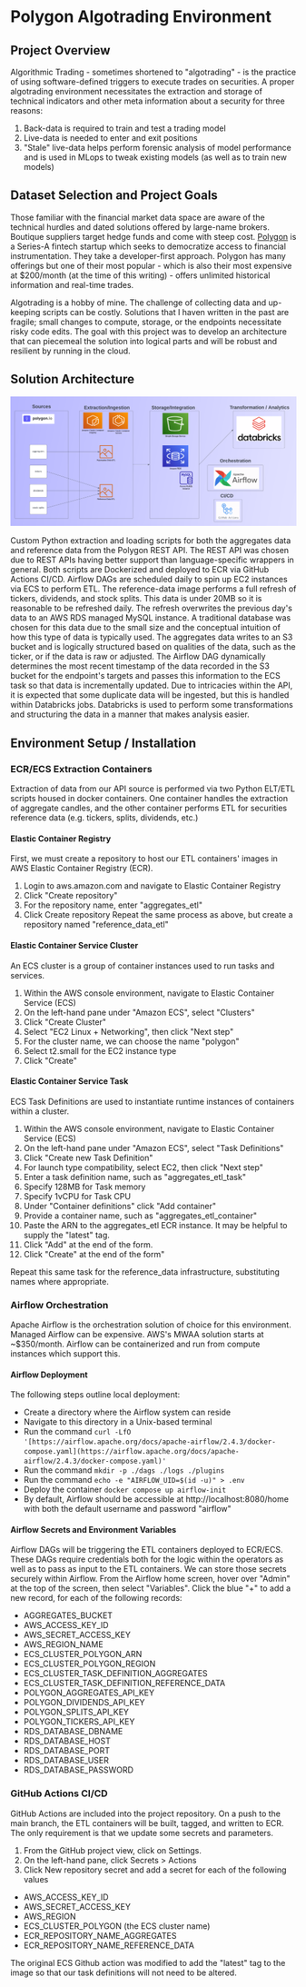 # Polygon Algotrading Environment

## Project Overview
Algorithmic Trading - sometimes shortened to "algotrading" - is the practice of using software-defined triggers to execute trades on securities. A proper algotrading environment necessitates the extraction and storage of technical indicators and other meta information about a security for three reasons:

 1. Back-data is required to train and test a trading model
 2. Live-data is needed to enter and exit positions
 3. "Stale" live-data helps perform forensic analysis of model performance and is used in MLops to tweak existing models (as well as to train new models)

## Dataset Selection and Project Goals
Those familiar with the financial market data space are aware of the technical hurdles and dated solutions offered by large-name brokers. Boutique suppliers target hedge funds and come with steep cost. [Polygon](https://polygon.io/) is a Series-A fintech startup which seeks to democratize access to financial instrumentation. They take a developer-first approach. Polygon has many offerings but one of their most popular - which is also their most expensive at $200/month (at the time of this writing) - offers unlimited historical information and real-time trades.

Algotrading is a hobby of mine. The challenge of collecting data and up-keeping scripts can be costly. Solutions that I haven written in the past are fragile; small changes to compute, storage, or the endpoints necessitate risky code edits. The goal with this project was to develop an architecture that can piecemeal the solution into logical parts and will be robust and resilient by running in the cloud. 

## Solution Architecture

![images/capstone.png](images/capstone.png)

Custom Python extraction and loading scripts for both the aggregates data and reference data from the Polygon REST API. The REST API was chosen due to REST APIs having better support than language-specific wrappers in general. Both scripts are Dockerized and deployed to ECR via GitHub Actions CI/CD.
Airflow DAGs are scheduled daily to spin up EC2 instances via ECS to perform ETL. The reference-data image performs a full refresh of tickers, dividends, and stock splits. This data is under 20MB so it is reasonable to be refreshed daily. The refresh overwrites the previous day's data to an AWS RDS managed MySQL instance. A traditional database was chosen for this data due to the small size and the conceptual intuition of how this type of data is typically used. The aggregates data writes to an S3 bucket and is logically structured based on qualities of the data, such as the ticker, or if the data is raw or adjusted. The Airflow DAG dynamically determines the most recent timestamp of the data recorded in the S3 bucket for the endpoint's targets and passes this information to the ECS task so that data is incrementally updated. Due to intricacies within the API, it is expected that some duplicate data will be ingested, but this is handled within Databricks jobs. 
Databricks is used to perform some transformations and structuring the data in a manner that makes analysis easier.



## Environment Setup / Installation

### ECR/ECS Extraction Containers
Extraction of data from our API source is performed via two Python ELT/ETL scripts housed in docker containers. One container handles the extraction of aggregate candles, and the other container performs ETL for securities reference data (e.g. tickers, splits, dividends, etc.)
#### Elastic Container Registry

First, we must create a repository to host our ETL containers' images in AWS Elastic Container Registry (ECR). 

 1. Login to aws.amazon.com and navigate to Elastic Container Registry
 2. Click "Create repository"
 3. For the repository name, enter "aggregates_etl"
 4. Click Create repository
Repeat the same process as above, but create a repository named "reference_data_etl"

#### Elastic Container Service Cluster
An ECS cluster is a group of container instances used to run tasks and services.

 1. Within the AWS console environment, navigate to Elastic Container Service (ECS)
 2. On the left-hand pane under "Amazon ECS", select "Clusters"
 3. Click "Create Cluster"
 4. Select "EC2 Linux + Networking", then click "Next step"
 5. For the cluster name, we can choose the name "polygon"
 6. Select t2.small for the EC2 instance type
 7. Click "Create"

#### Elastic Container Service Task
ECS Task Definitions are used to instantiate runtime instances of containers within a cluster. 

1. Within the AWS console environment, navigate to Elastic Container Service (ECS)
2. On the left-hand pane under "Amazon ECS", select "Task Definitions"
3. Click "Create new Task Definition"
4. For launch type compatibility, select EC2, then click "Next step"
5. Enter a task definition name, such as "aggregates_etl_task"
6. Specify 128MB for Task memory
7. Specify 1vCPU for Task CPU
8. Under "Container definitions" click "Add container"
9. Provide a container name, such as "aggregates_etl_container"
10. Paste the ARN to the aggregates_etl ECR instance. It may be helpful to supply the "latest" tag. 
11. Click "Add" at the end of the form.
12. Click "Create" at the end of the form"

Repeat this same task for the reference_data infrastructure, substituting names where appropriate.

### Airflow Orchestration
Apache Airflow is the orchestration solution of choice for this environment. Managed Airflow can be expensive. AWS's MWAA solution starts at ~$350/month. Airflow can be containerized and run from compute instances which support this. 

#### Airflow Deployment
The following steps outline local deployment:

 - Create a directory where the Airflow system can reside
 - Navigate to this directory in a Unix-based terminal
 - Run the command  `curl -LfO '[https://airflow.apache.org/docs/apache-airflow/2.4.3/docker-compose.yaml](https://airflow.apache.org/docs/apache-airflow/2.4.3/docker-compose.yaml)'`
 - Run the command `mkdir -p ./dags ./logs ./plugins`
 - Run the command `echo -e "AIRFLOW_UID=$(id -u)" > .env`
 - Deploy the container `docker compose up airflow-init`
 - By default, Airflow should be accessible at http://localhost:8080/home with both the default username and password "airflow"
 
 #### Airflow Secrets and Environment Variables
 Airflow DAGs will be triggering the ETL containers deployed to ECR/ECS. These DAGs require credentials both for the logic within the operators as well as to pass as input to the ETL containers. We can store those secrets securely within Airflow. From the Airflow home screen, hover over "Admin" at the top of the screen, then select "Variables". Click the blue "+" to add a new record, for each of the following records:
 
 - AGGREGATES_BUCKET
 - AWS_ACCESS_KEY_ID
 - AWS_SECRET_ACCESS_KEY
 - AWS_REGION_NAME
 - ECS_CLUSTER_POLYGON_ARN
 - ECS_CLUSTER_POLYGON_REGION
 - ECS_CLUSTER_TASK_DEFINITION_AGGREGATES
 - ECS_CLUSTER_TASK_DEFINITION_REFERENCE_DATA
 - POLYGON_AGGREGATES_API_KEY
 - POLYGON_DIVIDENDS_API_KEY
 - POLYGON_SPLITS_API_KEY
 - POLYGON_TICKERS_API_KEY
 - RDS_DATABASE_DBNAME
 - RDS_DATABASE_HOST
 - RDS_DATABASE_PORT
 - RDS_DATABASE_USER
 - RDS_DATABASE_PASSWORD

### GitHub Actions CI/CD
GitHub Actions are included into the project repository. On a push to the main branch, the ETL containers will be built, tagged, and written to ECR. The only requirement is that we update some secrets and parameters.

 1. From the GitHub project view, click on Settings.
 2. On the left-hand pane, click Secrets > Actions
 3. Click New repository secret and add a secret for each of the following values
 - AWS_ACCESS_KEY_ID
 - AWS_SECRET_ACCESS_KEY
 - AWS_REGION
 - ECS_CLUSTER_POLYGON (the ECS cluster name)
 - ECR_REPOSITORY_NAME_AGGREGATES
 - ECR_REPOSITORY_NAME_REFERENCE_DATA 

 The original ECS Github action was modified to add the "latest" tag to the image so that our task definitions will not need to be altered.
